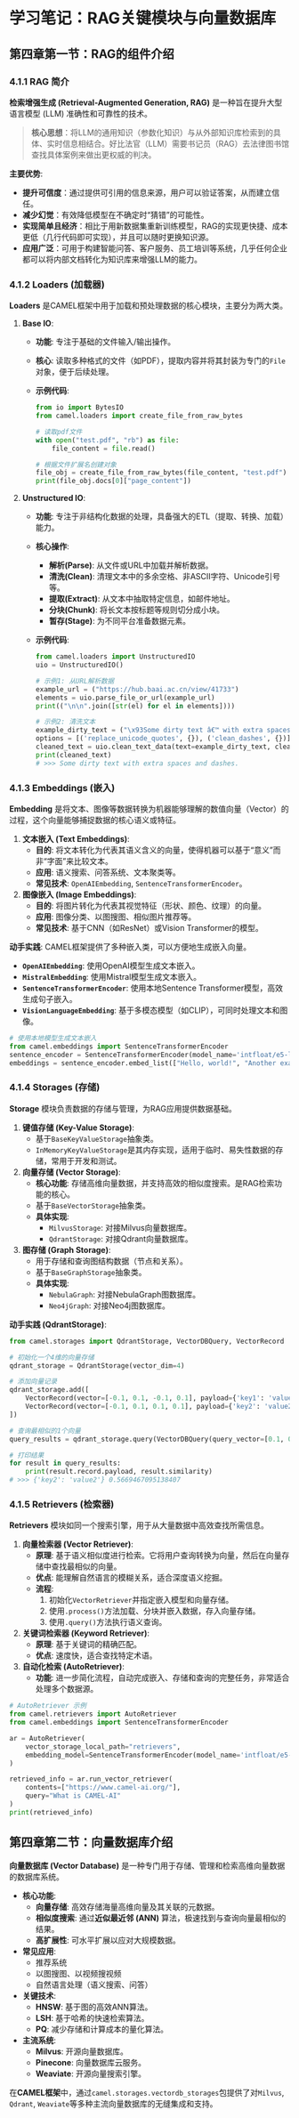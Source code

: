 # 学习笔记：RAG关键模块与向量数据库



## 第四章第一节：RAG的组件介绍

### 4.1.1 RAG 简介

**检索增强生成 (Retrieval-Augmented Generation, RAG)** 是一种旨在提升大型语言模型 (LLM) 准确性和可靠性的技术。

> **核心思想**：将LLM的通用知识（参数化知识）与从外部知识库检索到的具体、实时信息相结合。好比法官（LLM）需要书记员（RAG）去法律图书馆查找具体案例来做出更权威的判决。

**主要优势**:

- **提升可信度**：通过提供可引用的信息来源，用户可以验证答案，从而建立信任。
- **减少幻觉**：有效降低模型在不确定时“猜错”的可能性。
- **实现简单且经济**：相比于用新数据集重新训练模型，RAG的实现更快捷、成本更低（几行代码即可实现），并且可以随时更换知识源。
- **应用广泛**：可用于构建智能问答、客户服务、员工培训等系统，几乎任何企业都可以将内部文档转化为知识库来增强LLM的能力。

### 4.1.2 Loaders (加载器)

**Loaders** 是CAMEL框架中用于加载和预处理数据的核心模块，主要分为两大类。

1. **Base IO**:

   - **功能**: 专注于基础的文件输入/输出操作。

   - **核心**: 读取多种格式的文件（如PDF），提取内容并将其封装为专门的`File`对象，便于后续处理。

   - **示例代码**:

     ```python
     from io import BytesIO
     from camel.loaders import create_file_from_raw_bytes
     
     # 读取pdf文件
     with open("test.pdf", "rb") as file:
         file_content = file.read()
     
     # 根据文件扩展名创建对象
     file_obj = create_file_from_raw_bytes(file_content, "test.pdf")
     print(file_obj.docs[0]["page_content"])
     ```

2. **Unstructured IO**:

   - **功能**: 专注于非结构化数据的处理，具备强大的ETL（提取、转换、加载）能力。

   - **核心操作**:

     - **解析(Parse)**: 从文件或URL中加载并解析数据。
     - **清洗(Clean)**: 清理文本中的多余空格、非ASCII字符、Unicode引号等。
     - **提取(Extract)**: 从文本中抽取特定信息，如邮件地址。
     - **分块(Chunk)**: 将长文本按标题等规则切分成小块。
     - **暂存(Stage)**: 为不同平台准备数据元素。

   - **示例代码**:

     ```python
     from camel.loaders import UnstructuredIO
     uio = UnstructuredIO()
     
     # 示例1: 从URL解析数据
     example_url = ("https://hub.baai.ac.cn/view/41733")
     elements = uio.parse_file_or_url(example_url)
     print(("\n\n".join([str(el) for el in elements])))
     
     # 示例2: 清洗文本
     example_dirty_text = ("\x93Some dirty text â€™ with extra spaces and – dashes.")
     options = [('replace_unicode_quotes', {}), ('clean_dashes', {})]
     cleaned_text = uio.clean_text_data(text=example_dirty_text, clean_options=options)
     print(cleaned_text)
     # >>> Some dirty text with extra spaces and dashes.
     ```

### 4.1.3 Embeddings (嵌入)

**Embedding** 是将文本、图像等数据转换为机器能够理解的数值向量（Vector）的过程，这个向量能够捕捉数据的核心语义或特征。

1. **文本嵌入 (Text Embeddings)**:
   - **目的**: 将文本转化为代表其语义含义的向量，使得机器可以基于“意义”而非“字面”来比较文本。
   - **应用**: 语义搜索、问答系统、文本聚类等。
   - **常见技术**: `OpenAIEmbedding`, `SentenceTransformerEncoder`。
2. **图像嵌入 (Image Embeddings)**:
   - **目的**: 将图片转化为代表其视觉特征（形状、颜色、纹理）的向量。
   - **应用**: 图像分类、以图搜图、相似图片推荐等。
   - **常见技术**: 基于CNN（如ResNet）或Vision Transformer的模型。

**动手实践**: CAMEL框架提供了多种嵌入类，可以方便地生成嵌入向量。

- **`OpenAIEmbedding`**: 使用OpenAI模型生成文本嵌入。
- **`MistralEmbedding`**: 使用Mistral模型生成文本嵌入。
- **`SentenceTransformerEncoder`**: 使用本地Sentence Transformer模型，高效生成句子嵌入。
- **`VisionLanguageEmbedding`**: 基于多模态模型（如CLIP），可同时处理文本和图像。

```python
# 使用本地模型生成文本嵌入
from camel.embeddings import SentenceTransformerEncoder
sentence_encoder = SentenceTransformerEncoder(model_name='intfloat/e5-large-v2')
embeddings = sentence_encoder.embed_list(["Hello, world!", "Another example"])
```

### 4.1.4 Storages (存储)

**Storage** 模块负责数据的存储与管理，为RAG应用提供数据基础。

1. **键值存储 (Key-Value Storage)**:
   - 基于`BaseKeyValueStorage`抽象类。
   - `InMemoryKeyValueStorage`是其内存实现，适用于临时、易失性数据的存储，常用于开发和测试。
2. **向量存储 (Vector Storage)**:
   - **核心功能**: 存储高维向量数据，并支持高效的相似度搜索。是RAG检索功能的核心。
   - 基于`BaseVectorStorage`抽象类。
   - **具体实现**:
     - `MilvusStorage`: 对接Milvus向量数据库。
     - `QdrantStorage`: 对接Qdrant向量数据库。
3. **图存储 (Graph Storage)**:
   - 用于存储和查询图结构数据（节点和关系）。
   - 基于`BaseGraphStorage`抽象类。
   - **具体实现**:
     - `NebulaGraph`: 对接NebulaGraph图数据库。
     - `Neo4jGraph`: 对接Neo4j图数据库。

**动手实践 (QdrantStorage)**:

```python
from camel.storages import QdrantStorage, VectorDBQuery, VectorRecord

# 初始化一个4维的向量存储
qdrant_storage = QdrantStorage(vector_dim=4)

# 添加向量记录
qdrant_storage.add([
    VectorRecord(vector=[-0.1, 0.1, -0.1, 0.1], payload={'key1': 'value1'}),
    VectorRecord(vector=[-0.1, 0.1, 0.1, 0.1], payload={'key2': 'value2'}),
])

# 查询最相似的1个向量
query_results = qdrant_storage.query(VectorDBQuery(query_vector=[0.1, 0.2, 0.1, 0.1], top_k=1))

# 打印结果
for result in query_results:
    print(result.record.payload, result.similarity)
# >>> {'key2': 'value2'} 0.5669467095138407
```

### 4.1.5 Retrievers (检索器)

**Retrievers** 模块如同一个搜索引擎，用于从大量数据中高效查找所需信息。

1. **向量检索器 (Vector Retriever)**:
   - **原理**: 基于语义相似度进行检索。它将用户查询转换为向量，然后在向量存储中查找最相似的向量。
   - **优点**: 能理解自然语言的模糊关系，适合深度语义挖掘。
   - **流程**:
     1. 初始化`VectorRetriever`并指定嵌入模型和向量存储。
     2. 使用`.process()`方法加载、分块并嵌入数据，存入向量存储。
     3. 使用`.query()`方法执行语义查询。
2. **关键词检索器 (Keyword Retriever)**:
   - **原理**: 基于关键词的精确匹配。
   - **优点**: 速度快，适合查找特定术语。
3. **自动化检索 (AutoRetriever)**:
   - **功能**: 进一步简化流程，自动完成嵌入、存储和查询的完整任务，非常适合处理多个数据源。

```python
# AutoRetriever 示例
from camel.retrievers import AutoRetriever
from camel.embeddings import SentenceTransformerEncoder

ar = AutoRetriever(
    vector_storage_local_path="retrievers",
    embedding_model=SentenceTransformerEncoder(model_name='intfloat/e5-large-v2')
)

retrieved_info = ar.run_vector_retriever(
    contents=["https://www.camel-ai.org/"],
    query="What is CAMEL-AI"
)
print(retrieved_info)
```

## 第四章第二节：向量数据库介绍

**向量数据库 (Vector Database)** 是一种专门用于存储、管理和检索高维向量数据的数据库系统。

- **核心功能**:
  - **向量存储**: 高效存储海量高维向量及其关联的元数据。
  - **相似度搜索**: 通过**近似最近邻 (ANN)** 算法，极速找到与查询向量最相似的结果。
  - **高扩展性**: 可水平扩展以应对大规模数据。
- **常见应用**:
  - 推荐系统
  - 以图搜图、以视频搜视频
  - 自然语言处理（语义搜索、问答）
- **关键技术**:
  - **HNSW**: 基于图的高效ANN算法。
  - **LSH**: 基于哈希的快速检索算法。
  - **PQ**: 减少存储和计算成本的量化算法。
- **主流系统**:
  - **Milvus**: 开源向量数据库。
  - **Pinecone**: 向量数据库云服务。
  - **Weaviate**: 开源向量搜索引擎。

在**CAMEL框架**中，通过`camel.storages.vectordb_storages`包提供了对`Milvus`, `Qdrant`, `Weaviate`等多种主流向量数据库的无缝集成和支持。
